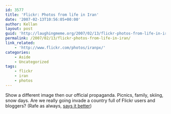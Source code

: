 ```yaml
---
id: 3577
title: 'Flickr: Photos from life in Iran'
date: '2007-02-13T10:56:05+00:00'
author: Kellan
layout: post
guid: 'http://laughingmeme.org/2007/02/13/flickr-photos-from-life-in-iran/'
permalink: /2007/02/13/flickr-photos-from-life-in-iran/
link_related:
    - 'http://www.flickr.com/photos/iranpx/'
categories:
    - Aside
    - Uncategorized
tags:
    - flickr
    - iran
    - photos
---
```


Show a different image then our official propaganda. Picnics, family, skiing, snow days. Are we really going invade a country full of Flickr users and bloggers? (Rafe as always, [says it better](http://rc3.org/2007/02/spinning\_iran.php))